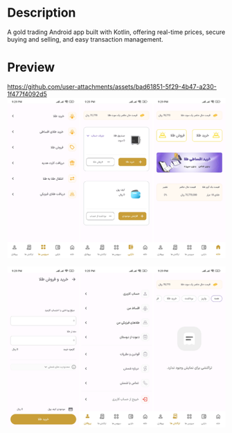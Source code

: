 # Description
<p>A gold trading Android app built with Kotlin, offering real-time prices, secure buying and selling, and easy transaction management.
</p>

# Preview
https://github.com/user-attachments/assets/bad61851-5f29-4b47-a230-1f477f4092d5
<img   alt="Screenshot 2023-08-23 at 4 11 00 PM" src="IMG1.jpg">
<br>
<br>
<img   alt="Screenshot 2023-08-23 at 4 11 00 PM" src="IMG2.jpg">

